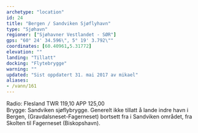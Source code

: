 ```yaml
---
archetype: "location"
id: 24
title: "Bergen / Sandviken Sjøflyhavn"
type: "Sjøhavn"
regioner: ["Sjøhavner Vestlandet - SØR"]
gps: "60° 24' 34.596\", 5° 19' 3.792\""
coordinates: [60.40961,5.31772]
elevation: ""
landing: "Tillatt"
docking: "Flytebrygge"
warning: ""
updated: "Sist oppdatert 31. mai 2017 av mikael"
aliases:
- /vann/161
---
```


Radio:  Flesland TWR 119,10  APP 125,00\
Brygge: Sandviken sjøflybrygge. Generelt ikke tillatt å lande indre havn i Bergen, (Gravdalsneset-Fagerneset) bortsett fra i Sandviken området, fra Skolten til Fagerneset (Biskopshavn).
